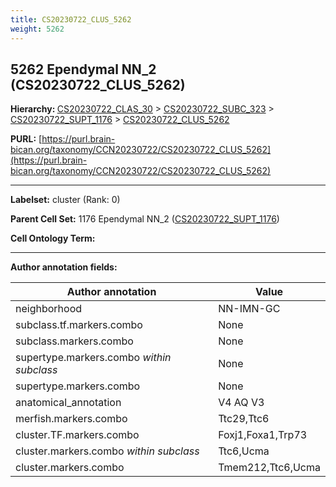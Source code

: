 ```yaml
---
title: CS20230722_CLUS_5262
weight: 5262
---
```

## 5262 Ependymal NN_2 (CS20230722_CLUS_5262)
<b>Hierarchy: </b>
[CS20230722_CLAS_30](../CS20230722_CLAS_30) >
[CS20230722_SUBC_323](../CS20230722_SUBC_323) >
[CS20230722_SUPT_1176](../CS20230722_SUPT_1176) >
[CS20230722_CLUS_5262](../CS20230722_CLUS_5262)

**PURL:** [https://purl.brain-bican.org/taxonomy/CCN20230722/CS20230722_CLUS_5262](https://purl.brain-bican.org/taxonomy/CCN20230722/CS20230722_CLUS_5262)

---


**Labelset:** cluster (Rank: 0)

**Parent Cell Set:** 1176 Ependymal NN_2 ([CS20230722_SUPT_1176](../CS20230722_SUPT_1176))



**Cell Ontology Term:** 

[MARKER GENES.]: #


---

[TRANSFERRED ANNOTATIONS.]: #


[AUTHOR ANNOTATION FIELDS.]: #


**Author annotation fields:**

| Author annotation | Value |
|-------------------|-------|
|neighborhood|NN-IMN-GC|
|subclass.tf.markers.combo|None|
|subclass.markers.combo|None|
|supertype.markers.combo _within subclass_|None|
|supertype.markers.combo|None|
|anatomical_annotation|V4 AQ V3|
|merfish.markers.combo|Ttc29,Ttc6|
|cluster.TF.markers.combo|Foxj1,Foxa1,Trp73|
|cluster.markers.combo _within subclass_|Ttc6,Ucma|
|cluster.markers.combo|Tmem212,Ttc6,Ucma|
